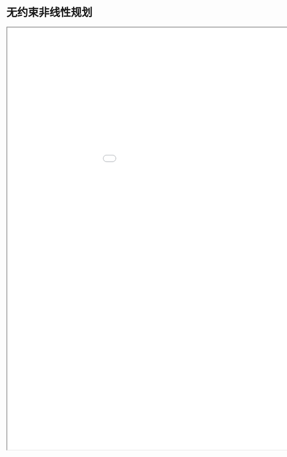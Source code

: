
# 无约束非线性规划
<div class="pdf-class">
    <iframe  src=\texpdf\part-opt-chap-noconst.pdf width="1100" height="1100">
    </iframe>
</div>

